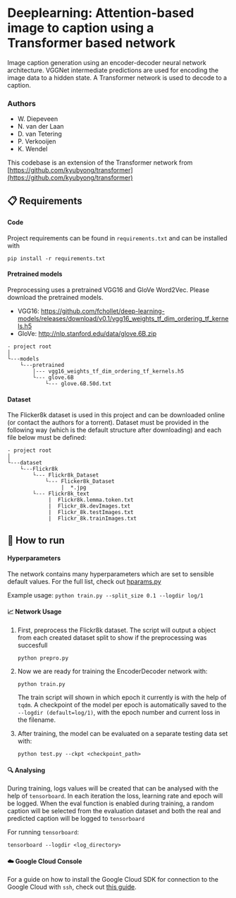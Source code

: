 # Deeplearning: Attention-based image to caption using a Transformer based network
Image caption generation using an encoder-decoder neural network architecture. VGGNet intermediate predictions are used for encoding the image data to a hidden state. A Transformer network is used to decode to a caption.

### Authors
- W. Diepeveen
- N. van der Laan
- D. van Tetering
- P. Verkooijen
- K. Wendel

This codebase is an extension of the Transformer network from [https://github.com/kyubyong/transformer](https://github.com/kyubyong/transformer)

:clipboard: Requirements
------
#### Code  
Project requirements can be found in `requirements.txt` and can be installed with
```
pip install -r requirements.txt
```

#### Pretrained models
Preprocessing uses a pretrained VGG16 and GloVe Word2Vec. Please download the pretrained models.
- VGG16: https://github.com/fchollet/deep-learning-models/releases/download/v0.1/vgg16_weights_tf_dim_ordering_tf_kernels.h5
- GloVe: http://nlp.stanford.edu/data/glove.6B.zip 
```
- project root
│
└---models
    └---pretrained
        |--- vgg16_weights_tf_dim_ordering_tf_kernels.h5
        └--- glove.6B
            └--- glove.6B.50d.txt
``` 

#### Dataset 
The Flicker8k dataset is used in this project and can be downloaded online (or contact the authors for a torrent).
Dataset must be provided in the following way (which is the default structure after downloading) and each file below must be defined:
```
- project root
│
└---dataset
    └---Flickr8k
        └--- Flickr8k_Dataset
            └--- Flicker8k_Dataset
                 |  *.jpg
        └--- Flickr8k_text            
             |  Flickr8k.lemma.token.txt
             |  Flickr_8k.devImages.txt
             |  Flickr_8k.testImages.txt
             |  Flickr_8k.trainImages.txt
``` 
:running: How to run
------

#### Hyperparameters
The network contains many hyperparameters which are set to sensible default values. For the full list, check out [hparams.py](utils/hparams.py)

Example usage: `python train.py --split_size 0.1 --logdir log/1`

#### :chart_with_upwards_trend: Network Usage
1. First, preprocess the Flickr8k dataset. The script will output a object from each created dataset split to show if the preprocessing was succesfull
    ```
    python prepro.py
    ```
2. Now we are ready for training the EncoderDecoder network with:
    ```
    python train.py
    ```
    The train script will shown in which epoch it currently is with the help of `tqdm`. A checkpoint of the model per epoch is automatically saved to the `--logdir (default=log/1)`, with the epoch number and current loss in the filename.

3. After training, the model can be evaluated on a separate testing data set with:
    ```
    python test.py --ckpt <checkpoint_path>
    ```

#### :mag: Analysing
During training, logs values will be created that can be analysed with the help of `tensorboard`. 
In each iteration the loss, learning rate and epoch will be logged. 
When the eval function is enabled during training, a random caption will be selected from the evaluation dataset and both the real and predicted caption will be logged to `tensorboard`

For running `tensorboard`:
```
tensorboard --logdir <log_directory>
```

#### :cloud: Google Cloud Console
For a guide on how to install the Google Cloud SDK for connection to the Google Cloud with `ssh`, check out [this guide](CLOUD.md).






 